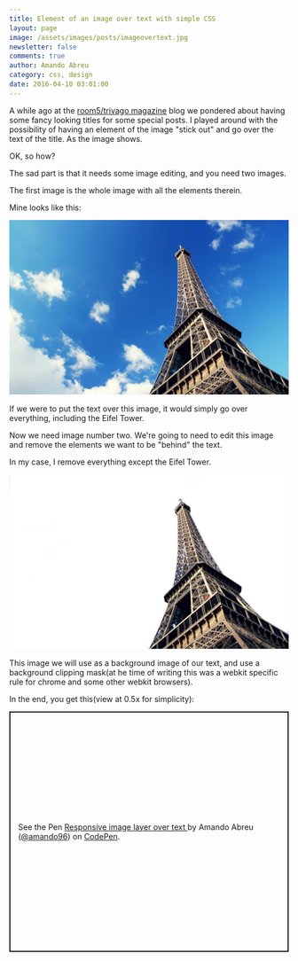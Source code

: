 ```yaml
---
title: Element of an image over text with simple CSS
layout: page
image: /assets/images/posts/imageovertext.jpg
newsletter: false
comments: true
author: Amando Abreu
category: css, design
date: 2016-04-10 03:01:00
---
```

A while ago at the [room5/trivago magazine](https://magazine.trivago.com/) blog we pondered about having some fancy looking titles for some special posts. I played around with the possibility of having an element of the image "stick out" and go over the text of the title. As the image shows.

OK, so how?

The sad part is that it needs some image editing, and you need two images.

The first image is the whole image with all the elements therein.

Mine looks like this:

![](/assets/images/posts/knty6sb.jpg)

If we were to put the text over this image, it would simply go over everything, including the Eifel Tower.

Now we need image number two. We're going to need to edit this image and remove the elements we want to be "behind" the text.

In my case, I remove everything except the Eifel Tower.

![](/assets/images/posts/yi1ctss.jpg)

This image we will use as a background image of our text, and use a background clipping mask(at he time of writing this was a webkit specific rule for chrome and some other webkit browsers).

In the end, you get this(view at 0.5x for simplicity):

<p class="codepen" data-height="434" data-theme-id="light" data-default-tab="css,result" data-user="amando96" data-slug-hash="LkgNLL" style="height: 434px; box-sizing: border-box; display: flex; align-items: center; justify-content: center; border: 2px solid; margin: 1em 0; padding: 1em;" data-pen-title="Responsive image layer over text ">
  <span>See the Pen <a href="https://codepen.io/amando96/pen/LkgNLL">
  Responsive image layer over text </a> by Amando Abreu (<a href="https://codepen.io/amando96">@amando96</a>)
  on <a href="https://codepen.io">CodePen</a>.</span>
</p>
<script async src="https://static.codepen.io/assets/embed/ei.js"></script>